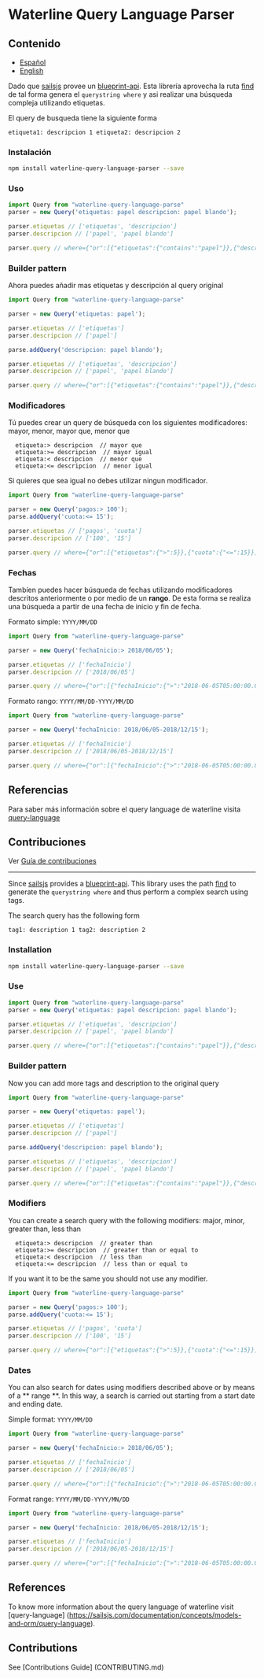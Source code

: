 # Waterline Query Language Parser

## Contenido

- [Español](#spanish)
- [English](#english)

<a id="spanish"></a>
Dado que [sailsjs](sailsjs.com) provee un [blueprint-api](https://sailsjs.com/documentation/reference/blueprint-api). Esta librería aprovecha la ruta [find](https://sailsjs.com/documentation/reference/blueprint-api/find-where) de tal forma genera el `querystring where` y asi realizar una búsqueda compleja utilizando etiquetas.

El query de busqueda tiene la siguiente forma
```
etiqueta1: descripcion 1 etiqueta2: descripcion 2
```

### Instalación
```bash
npm install waterline-query-language-parser --save
```

### Uso
```javascript
import Query from "waterline-query-language-parse"
parser = new Query('etiquetas: papel descripcion: papel blando');

parser.etiquetas // ['etiquetas', 'descripcion']
parser.descripcion // ['papel', 'papel blando']

parser.query // where={"or":[{"etiquetas":{"contains":"papel"}},{"descripcion":{"contains":"papel blando"}}]}
```

### Builder pattern
Ahora puedes añadir mas etiquetas y descripción al query original

```javascript
import Query from "waterline-query-language-parse"

parser = new Query('etiquetas: papel');

parser.etiquetas // ['etiquetas']
parser.descripcion // ['papel']

parse.addQuery('descripcion: papel blando');

parser.etiquetas // ['etiquetas', 'descripcion']
parser.descripcion // ['papel', 'papel blando']

parser.query // where={"or":[{"etiquetas":{"contains":"papel"}},{"descripcion":{"contains":"papel blando"}}]}
```

### Modificadores

Tú puedes crear un query de búsqueda con los siguientes modificadores: mayor, menor, mayor que, menor que
```
  etiqueta:> descripcion  // mayor que
  etiqueta:>= descripcion  // mayor igual
  etiqueta:< descripcion  // menor que
  etiqueta:<= descripcion  // menor igual
```

Si quieres que sea igual no debes utilizar ningun modificador.

```javascript
import Query from "waterline-query-language-parse"

parser = new Query('pagos:> 100');
parse.addQuery('cuota:<= 15');

parser.etiquetas // ['pagos', 'cuota']
parser.descripcion // ['100', '15']

parser.query // where={"or":[{"etiquetas":{">":5}},{"cuota":{"<=":15}}]}
```

### Fechas
Tambíen puedes hacer búsqueda de fechas utilizando modificadores descritos anteriormente o por medio de un **rango**. De esta forma se realiza una búsqueda a partir de una fecha de inicio y fin de fecha.

Formato simple: `YYYY/MM/DD`
```javascript
import Query from "waterline-query-language-parse"

parser = new Query('fechaInicio:> 2018/06/05');

parser.etiquetas // ['fechaInicio']
parser.descripcion // ['2018/06/05']

parser.query // where={"or":[{"fechaInicio":{">":"2018-06-05T05:00:00.000Z"}}]}
```

Formato rango: `YYYY/MM/DD-YYYY/MM/DD`
```javascript
import Query from "waterline-query-language-parse"

parser = new Query('fechaInicio: 2018/06/05-2018/12/15');

parser.etiquetas // ['fechaInicio']
parser.descripcion // ['2018/06/05-2018/12/15']

parser.query // where={"or":[{"fechaInicio":{">":"2018-06-05T05:00:00.000Z","<":"2018-12-15T05:00:00.000Z"}}]}
```

## Referencias

Para saber más información sobre el query language de waterline visita [query-language](https://sailsjs.com/documentation/concepts/models-and-orm/query-language)

## Contribuciones

Ver [Guía de contribuciones](CONTRIBUTING.md)

---

<a id="english"></a>
Since [sailsjs](sailsjs.com) provides a [blueprint-api](https://sailsjs.com/documentation/reference/blueprint-api). This library uses the path [find](https://sailsjs.com/documentation/reference/blueprint-api/find-where) to generate the `querystring where` and thus perform a complex search using tags.

The search query has the following form

```
tag1: description 1 tag2: description 2
```

### Installation
```bash
npm install waterline-query-language-parser --save
```

### Use
```javascript
import Query from "waterline-query-language-parse"
parser = new Query('etiquetas: papel descripcion: papel blando');

parser.etiquetas // ['etiquetas', 'descripcion']
parser.descripcion // ['papel', 'papel blando']

parser.query // where={"or":[{"etiquetas":{"contains":"papel"}},{"descripcion":{"contains":"papel blando"}}]}
```

### Builder pattern
Now you can add more tags and description to the original query

```javascript
import Query from "waterline-query-language-parse"

parser = new Query('etiquetas: papel');

parser.etiquetas // ['etiquetas']
parser.descripcion // ['papel']

parse.addQuery('descripcion: papel blando');

parser.etiquetas // ['etiquetas', 'descripcion']
parser.descripcion // ['papel', 'papel blando']

parser.query // where={"or":[{"etiquetas":{"contains":"papel"}},{"descripcion":{"contains":"papel blando"}}]}
```

### Modifiers

You can create a search query with the following modifiers: major, minor, greater than, less than

```
  etiqueta:> descripcion  // greater than
  etiqueta:>= descripcion  // greater than or equal to
  etiqueta:< descripcion  // less than
  etiqueta:<= descripcion  // less than or equal to 
```

If you want it to be the same you should not use any modifier.

```javascript
import Query from "waterline-query-language-parse"

parser = new Query('pagos:> 100');
parse.addQuery('cuota:<= 15');

parser.etiquetas // ['pagos', 'cuota']
parser.descripcion // ['100', '15']

parser.query // where={"or":[{"etiquetas":{">":5}},{"cuota":{"<=":15}}]}
```

### Dates
You can also search for dates using modifiers described above or by means of a ** range **. In this way, a search is carried out starting from a start date and ending date.

Simple format: `YYYY/MM/DD`
```javascript
import Query from "waterline-query-language-parse"

parser = new Query('fechaInicio:> 2018/06/05');

parser.etiquetas // ['fechaInicio']
parser.descripcion // ['2018/06/05']

parser.query // where={"or":[{"fechaInicio":{">":"2018-06-05T05:00:00.000Z"}}]}
```

Format range: `YYYY/MM/DD-YYYY/MN/DD`
```javascript
import Query from "waterline-query-language-parse"

parser = new Query('fechaInicio: 2018/06/05-2018/12/15');

parser.etiquetas // ['fechaInicio']
parser.descripcion // ['2018/06/05-2018/12/15']

parser.query // where={"or":[{"fechaInicio":{">":"2018-06-05T05:00:00.000Z","<":"2018-12-15T05:00:00.000Z"}}]}
```

## References

To know more information about the query language of waterline visit [query-language] (https://sailsjs.com/documentation/concepts/models-and-orm/query-language).

## Contributions

See [Contributions Guide] (CONTRIBUTING.md)
